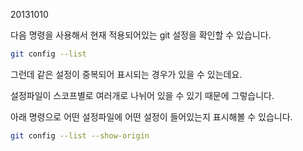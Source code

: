 20131010



다음 명령을 사용해서 현재 적용되어있는 git 설정을 확인할 수 있습니다.

```bash
git config --list
```

그런데 같은 설정이 중복되어 표시되는 경우가 있을 수 있는데요.

설정파일이 스코프별로 여러개로 나뉘어 있을 수 있기 때문에 그렇습니다.

아래 명령으로 어떤 설정파일에 어떤 설정이 들어있는지 표시해볼 수 있습니다.

```bash
git config --list --show-origin
```

